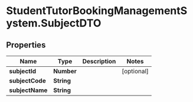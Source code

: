 # StudentTutorBookingManagementSystem.SubjectDTO

## Properties
Name | Type | Description | Notes
------------ | ------------- | ------------- | -------------
**subjectId** | **Number** |  | [optional] 
**subjectCode** | **String** |  | 
**subjectName** | **String** |  | 
